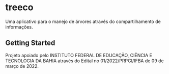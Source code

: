 # treeco

Uma aplicativo para o manejo de árvores através do compartilhamento de informações.

## Getting Started

Projeto apoiado pelo INSTITUTO FEDERAL DE EDUCAÇÃO, CIÊNCIA E TECNOLOGIA DA BAHIA através do Edital no 01/2022/PRPGI/IFBA de 09 de março de 2022.